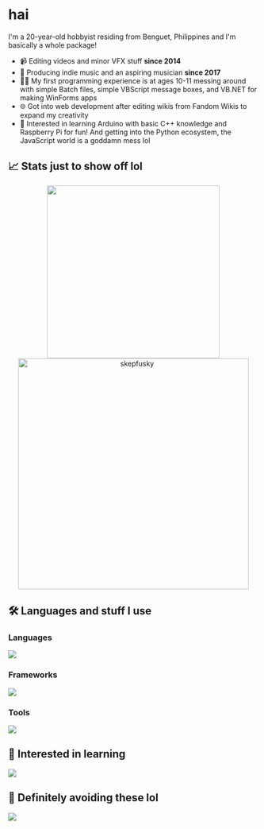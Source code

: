 # hai
I'm a 20-year-old hobbyist residing from Benguet, Philippines and I'm basically a whole package!

- 📹 Editing videos and minor VFX stuff **since 2014**
- 🎵 Producing indie music and an aspiring musician **since 2017**
- 🧑‍💻 My first programming experience is at ages 10-11 messing around with simple Batch files, simple VBScript message boxes, and VB.NET for making WinForms apps
- 🌐 Got into web development after editing wikis from Fandom Wikis to expand my creativity
- 💾 Interested in learning Arduino with basic C++ knowledge and Raspberry Pi for fun! And getting into the Python ecosystem, the JavaScript world is a goddamn mess lol

## 📈 Stats just to show off lol
<p align="center">
  <a href="https://github.com/anuraghazra/github-readme-stats">
      <img width="348" src="https://github-readme-stats.vercel.app/api/top-langs/?username=skepfusky&hide_title=true&layout=compact&theme=tokyonight&langs_count=10&hide_border=true&hide=json,markdown&include_all_commits=true&card_width=300">
  </a>
  <img width="465" src="https://github-readme-streak-stats.herokuapp.com/?user=skepfusky&theme=tokyonight&hide_border=true" alt="skepfusky">
</p>

## 🛠️ Languages and stuff I use
### Languages
![](https://skillicons.dev/icons?i=dotnet,html,css,sass,nodejs,js,ts,py,powershell,bash&perline=8)
### Frameworks
![](https://skillicons.dev/icons?i=tailwind,react,next,vue,nuxt,svelte,astro)
### Tools
![](https://skillicons.dev/icons?i=ps,pr,ae,figma,vscode,visualstudio,idea,vim,git,github,linux,docker&perline=8)

## 🤔 Interested in learning
![](https://skillicons.dev/icons?i=neovim,arduino,raspberrypi,cpp,cs,go,fastapi,flask,electron,firebase,mongodb,redis,prisma&perline=8)

## 🚫 Definitely avoiding these lol
![](https://skillicons.dev/icons?i=php,jquery,java)
